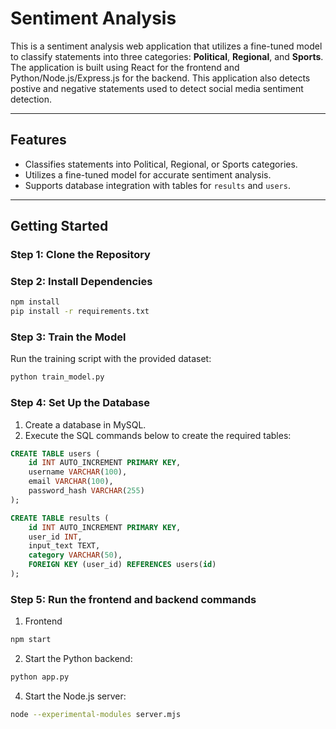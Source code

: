 # Sentiment Analysis

This is a sentiment analysis web application that utilizes a fine-tuned model to classify statements into three categories: **Political**, **Regional**, and **Sports**. The application is built using React for the frontend and Python/Node.js/Express.js for the backend. This application also detects postive and negative statements used to detect social media sentiment detection.

---

## Features
- Classifies statements into Political, Regional, or Sports categories.
- Utilizes a fine-tuned model for accurate sentiment analysis.
- Supports database integration with tables for `results` and `users`.

---

## Getting Started

### Step 1: Clone the Repository

### Step 2: Install Dependencies
```bash
npm install
pip install -r requirements.txt
```

### Step 3: Train the Model
Run the training script with the provided dataset:
```bash
python train_model.py
```

### Step 4: Set Up the Database
1. Create a database in MySQL.
2. Execute the SQL commands below to create the required tables:
```sql
CREATE TABLE users (
    id INT AUTO_INCREMENT PRIMARY KEY,
    username VARCHAR(100),
    email VARCHAR(100),
    password_hash VARCHAR(255)
);

CREATE TABLE results (
    id INT AUTO_INCREMENT PRIMARY KEY,
    user_id INT,
    input_text TEXT,
    category VARCHAR(50),
    FOREIGN KEY (user_id) REFERENCES users(id)
);
```

### Step 5: Run the frontend and backend commands

1. Frontend
```bash
npm start
```
2. Start the Python backend:
```bash
python app.py
```
4. Start the Node.js server:
```bash
node --experimental-modules server.mjs
```

